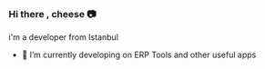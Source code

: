 ### Hi there , cheese 📷

i'm a developer from Istanbul

- 🔭 I’m currently developing on ERP Tools and other useful apps






